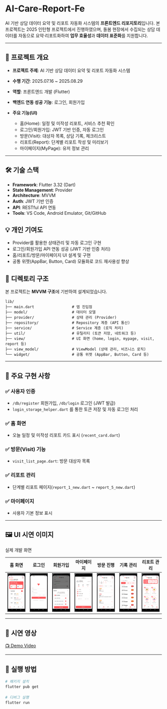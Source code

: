 # AI-Care-Report-Fe

AI 기반 상담 데이터 요약 및 리포트 자동화 시스템의 **프론트엔드 리포지토리**입니다.
본 프로젝트는 2025 인턴형 프로젝트에서 진행하였으며, 돌봄 현장에서 수집되는 상담 데이터를 자동으로 요약·리포트화하여 **업무 효율성**과 **데이터 표준화**를 지원합니다.

---

## 📌 프로젝트 개요

* **프로젝트 주제**: AI 기반 상담 데이터 요약 및 리포트 자동화 시스템
* **수행 기간**: 2025.07.16 \~ 2025.08.29
* **역할**: 프론트엔드 개발 (Flutter)
* **백엔드 연동 성공 기능**: 로그인, 회원가입
* **주요 기능(UI)**

  * 홈(Home): 일정 및 미작성 리포트, 서비스 추천 확인
  * 로그인/회원가입: JWT 기반 인증, 자동 로그인
  * 방문(Visit): 대상자 목록, 상담 기록, 체크리스트
  * 리포트(Report): 단계별 리포트 작성 및 미리보기
  * 마이페이지(MyPage): 유저 정보 관리

---

## 🛠️ 기술 스택
- **Framework**: Flutter 3.32 (Dart)
- **State Management**: Provider
- **Architecture**: MVVM
- **Auth**: JWT 기반 인증
- **API**: RESTful API 연동
- **Tools**: VS Code, Android Emulator, Git/GitHub

## 💡 개인 기여도
- Provider를 활용한 상태관리 및 자동 로그인 구현
- 로그인/회원가입 API 연동 성공 (JWT 기반 인증 처리)
- 홈/리포트/방문/마이페이지 UI 설계 및 구현
- 공통 위젯(AppBar, Button, Card) 모듈화로 코드 재사용성 향상


## 📂 디렉토리 구조

본 프로젝트는 **MVVM 구조**에 기반하여 설계되었습니다.

```
lib/
├── main.dart                 # 앱 진입점
├── model/                    # 데이터 모델
├── provider/                 # 상태 관리 (Provider)
├── repository/               # Repository 계층 (API 통신)
├── service/                  # Service 계층 (로직 처리)
├── util/                     # 유틸리티 (토큰 저장, 네트워크 등)
├── view/                     # UI 화면 (home, login, mypage, visit, report 등)
├── view_model/               # ViewModel (상태 관리, 비즈니스 로직)
└── widget/                   # 공통 위젯 (AppBar, Button, Card 등)
```

---

## 🔑 주요 구현 사항

### ✅ 사용자 인증

* `/db/register` 회원가입, `/db/login` 로그인 (JWT 발급)
* `login_storage_helper.dart` 를 통한 토큰 저장 및 자동 로그인 처리

### ✅ 홈 화면

* 오늘 일정 및 미작성 리포트 카드 표시 (`recent_card.dart`)

### ✅ 방문(Visit) 기능

* `visit_list_page.dart`: 방문 대상자 목록

### ✅ 리포트 관리

* 단계별 리포트 페이지(`report_1_new.dart` \~ `report_5_new.dart`)

### ✅ 마이페이지

* 사용자 기본 정보 표시

---

## 🖼️ UI 시연 이미지

실제 개발 화면

| 홈 화면 | 로그인 | 회원가입 | 마이페이지 | 방문 진행 | 기록 관리 | 리포트 관리 |
|---------|--------|----------|------------|-----------|-----------|-------------|
| ![home](AI-Care-Report-FE/lib/docs/images/home.png) | ![login](AI-Care-Report-FE/lib/docs/images/login.png) | ![signup](AI-Care-Report-FE/lib/docs/images/signup.png) | ![mypage](AI-Care-Report-FE/lib/docs/images/mypage.png) | ![visit](AI-Care-Report-FE/lib/docs/images/visit.png) | ![record](AI-Care-Report-FE/lib/docs/images/record.png) | ![report](AI-Care-Report-FE/lib/docs/images/report.png) |


---

## 🎥 시연 영상

[📺 Demo Video](https://www.youtube.com/watch?v=rGAkDS2AEVM)


---

## 🚀 실행 방법

```bash
# 패키지 설치
flutter pub get

# 디버그 실행
flutter run
```